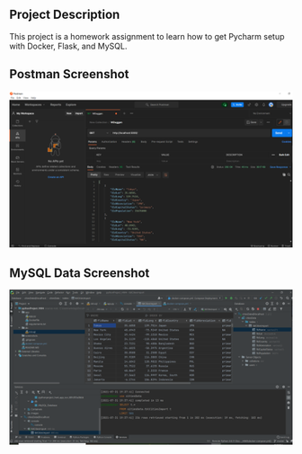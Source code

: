 ## Project Description
This project is a homework assignment to learn how to get Pycharm setup with Docker, Flask, and MySQL.


## Postman Screenshot
![postman_request_output](screenshots/postman1.png)


## MySQL Data Screenshot
![pycharm_data_query](screenshots/mysqldbconnected.png)